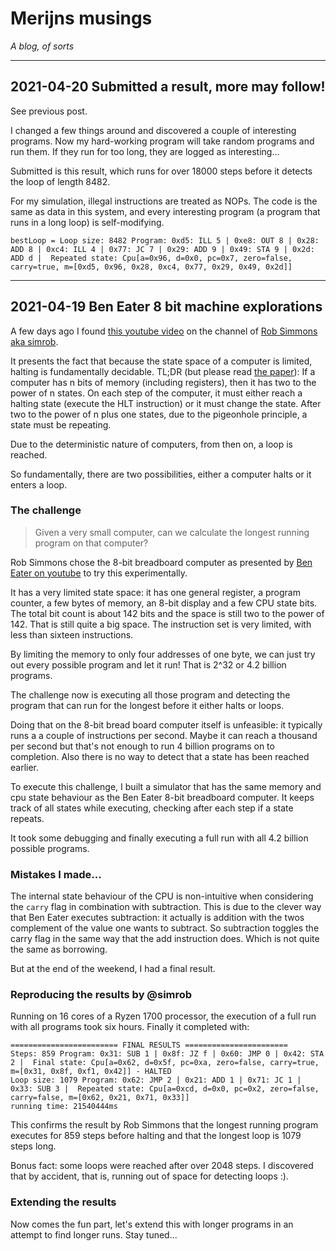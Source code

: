 # Merijns musings

*A blog, of sorts*

------

## 2021-04-20 Submitted a result, more may follow!

See previous post.

I changed a few things around and discovered a couple of interesting programs.
Now my hard-working program will take random programs and run them. If they run for too long, they are logged as interesting...

Submitted is this result, which runs for over 18000 steps before it detects the loop of length 8482.

For my simulation, illegal instructions are treated as NOPs. The code is the same as data in this system, and every interesting program (a program that runs in a long loop) is self-modifying.


```
bestLoop = Loop size: 8482 Program: 0xd5: ILL 5 | 0xe8: OUT 8 | 0x28: ADD 8 | 0xc4: ILL 4 | 0x77: JC 7 | 0x29: ADD 9 | 0x49: STA 9 | 0x2d: ADD d |  Repeated state: Cpu[a=0x96, d=0x0, pc=0x7, zero=false, carry=true, m=[0xd5, 0x96, 0x28, 0xc4, 0x77, 0x29, 0x49, 0x2d]]
```

----

## 2021-04-19 Ben Eater 8 bit machine explorations

A few days ago I found [this youtube video](https://www.youtube.com/watch?v=ym8x8B930tM) on the channel of [Rob Simmons aka simrob](https://www.youtube.com/channel/UCjbRsZ-KFZ0-oFWZeyfrB8A).

It presents the fact that because the state space of a computer is limited,
halting is fundamentally decidable. TL;DR (but please read [the
paper](https://sisyphean.glitch.me/paper.pdf)): If a computer has n bits of
memory (including registers), then it has two to the power of n states.  On
each step of the computer, it must either reach a halting state (execute the
HLT instruction) or it must change the state.  After two to the power of n plus
one states, due to the pigeonhole principle, a state must be repeating.

Due to the deterministic nature of computers, from then on, a loop is reached.

So fundamentally, there are two possibilities, either a computer halts or it
enters a loop.


### The challenge

> Given a very small computer, can we calculate the longest running program on that computer?

Rob Simmons chose the 8-bit breadboard computer as presented by [Ben Eater on
youtube](https://www.youtube.com/watch?v=HyznrdDSSGM&list=PLowKtXNTBypGqImE405J2565dvjafglHU) to try this experimentally.

It has a very limited state space: it has one general register, a program
counter, a few bytes of memory, an 8-bit display and a few CPU state bits.  The
total bit count is about 142 bits and the space is still two to the power of 142.
That is still quite a big space. The instruction set is very limited, with
less than sixteen instructions.

By limiting the memory to only four addresses of one byte, we can just try out every
possible program and let it run! That is 2^32 or 4.2 billion programs.

The challenge now is executing all those program and detecting the program that
can run for the longest before it either halts or loops.

Doing that on the 8-bit bread board computer itself is unfeasible: it typically
runs a a couple of instructions per second. Maybe it can reach a thousand per
second but that's not enough to run 4 billion programs on to completion. Also
there is no way to detect that a state has been reached earlier.

To execute this challenge, I built a simulator that has the same memory and cpu
state behaviour as the Ben Eater 8-bit breadboard computer. It keeps track of
all states while executing, checking after each step if a state repeats.

It took some debugging and finally executing a full run with all 4.2 billion
possible programs.

### Mistakes I made...

The internal state behaviour of the CPU is non-intuitive when considering the
`carry` flag in combination with subtraction. This is due to the clever way
that Ben Eater executes subtraction: it actually is addition with the twos
complement of the value one wants to subtract. So subtraction toggles the carry
flag in the same way that the add instruction does. Which is not quite the same
as borrowing.

But at the end of the weekend, I had a final result.

### Reproducing the results by @simrob

Running on 16 cores of a Ryzen 1700 processor, the execution of a full run with
all programs took six hours.  Finally it completed with:


```
======================== FINAL RESULTS =======================
Steps: 859 Program: 0x31: SUB 1 | 0x8f: JZ f | 0x60: JMP 0 | 0x42: STA 2 |  Final state: Cpu[a=0x62, d=0x5f, pc=0xa, zero=false, carry=true, m=[0x31, 0x8f, 0xf1, 0x42]] - HALTED
Loop size: 1079 Program: 0x62: JMP 2 | 0x21: ADD 1 | 0x71: JC 1 | 0x33: SUB 3 |  Repeated state: Cpu[a=0xcd, d=0x0, pc=0x2, zero=false, carry=false, m=[0x62, 0x21, 0x71, 0x33]]
running time: 21540444ms
```

This confirms the result by Rob Simmons that the longest running program executes for 859 steps before halting and that the longest loop is 1079 steps long.

Bonus fact: some loops were reached after over 2048 steps. I discovered that by accident, that is, running out of space for detecting loops :).


### Extending the results

Now comes the fun part, let's extend this with longer programs in an attempt to find longer runs.
Stay tuned...
